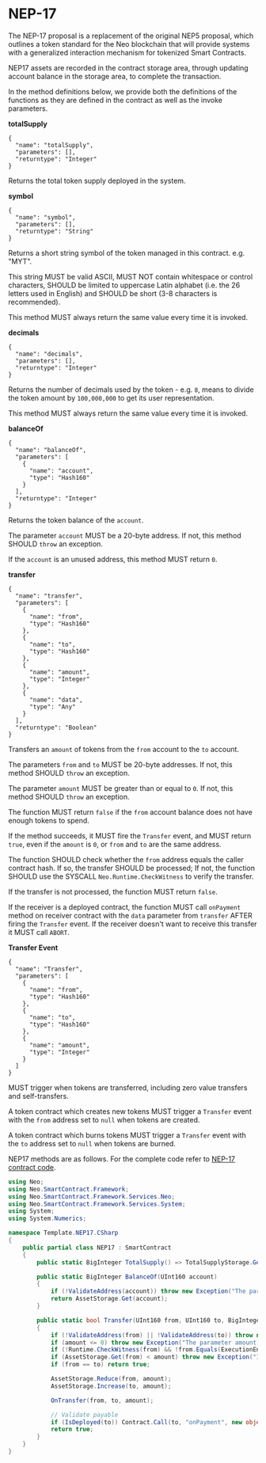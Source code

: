 # NEP-17

The NEP-17 proposal is a replacement of the original NEP5 proposal, which outlines a token standard for the Neo blockchain that will provide systems with a generalized interaction mechanism for tokenized Smart Contracts. 

NEP17 assets are recorded in the contract storage area, through updating account balance in the storage area, to complete the transaction.

In the method definitions below, we provide both the definitions of the functions as they are defined in the contract as well as the invoke parameters.

**totalSupply**

    {
      "name": "totalSupply",
      "parameters": [],
      "returntype": "Integer"
    }

Returns the total token supply deployed in the system.

**symbol**

    {
      "name": "symbol",
      "parameters": [],
      "returntype": "String"
    }

Returns a short string symbol of the token managed in this contract. e.g. "MYT". 

 This string MUST be valid ASCII, MUST NOT contain whitespace or control characters, SHOULD be limited to uppercase Latin alphabet (i.e. the 26 letters used in English) and SHOULD be short (3-8 characters is recommended). 

This method MUST always return the same value every time it is invoked.

**decimals**

    {
      "name": "decimals",
      "parameters": [],
      "returntype": "Integer"
    }

Returns the number of decimals used by the token - e.g. `8`, means to divide the token amount by `100,000,000` to get its user representation.

This method MUST always return the same value every time it is invoked.

**balanceOf**

    {
      "name": "balanceOf",
      "parameters": [
        {
          "name": "account",
          "type": "Hash160"
        }
      ],
      "returntype": "Integer"
    }

Returns the token balance of the `account`.

The parameter `account` MUST be a 20-byte address. If not, this method SHOULD `throw` an exception.

If the `account` is an unused address, this method MUST return `0`.

**transfer**

    {
      "name": "transfer",
      "parameters": [
        {
          "name": "from",
          "type": "Hash160"
        },
        {
          "name": "to",
          "type": "Hash160"
        },
        {
          "name": "amount",
          "type": "Integer"
        },
        {
          "name": "data",
          "type": "Any"
        }
      ],
      "returntype": "Boolean"
    }

Transfers an `amount` of tokens from the `from` account to the `to` account. 

The parameters `from` and `to` MUST be 20-byte addresses. If not, this method SHOULD `throw` an exception.<br/>

The parameter `amount` MUST be greater than or equal to `0`. If not, this method SHOULD `throw` an exception.<br/>

The function MUST return `false` if the `from` account balance does not have enough tokens to spend.<br/>

If the method succeeds, it MUST fire the `Transfer` event, and MUST return `true`, even if the `amount` is `0`, or `from` and `to` are the same address.<br/>

The function SHOULD check whether the `from` address equals the caller contract hash. If so, the transfer SHOULD be processed; If not, the function SHOULD use the SYSCALL `Neo.Runtime.CheckWitness` to verify the transfer.<br/>

If the transfer is not processed, the function MUST return `false`.

If the receiver is a deployed contract, the function MUST call `onPayment` method on receiver contract with the `data` parameter from `transfer` AFTER firing the `Transfer` event. If the receiver doesn't want to receive this transfer it MUST call `ABORT`. 

**Transfer Event**

    {
      "name": "Transfer",
      "parameters": [
        {
          "name": "from",
          "type": "Hash160"
        },
        {
          "name": "to",
          "type": "Hash160"
        },
        {
          "name": "amount",
          "type": "Integer"
        }
      ]
    }

MUST trigger when tokens are transferred, including zero value transfers and self-transfers. <br/>

A token contract which creates new tokens MUST trigger a `Transfer` event with the `from` address set to `null` when tokens are created.<br/>

A token contract which burns tokens MUST trigger a `Transfer` event with the `to` address set to `null` when tokens are burned.

NEP17 methods are as follows. For the complete code refer to [NEP-17 contract code](https://github.com/neo-project/examples/tree/37487a324b4be695af422f37d668e15a05d75e1e/csharp/NEP17).

```c#
using Neo;
using Neo.SmartContract.Framework;
using Neo.SmartContract.Framework.Services.Neo;
using Neo.SmartContract.Framework.Services.System;
using System;
using System.Numerics;

namespace Template.NEP17.CSharp
{
    public partial class NEP17 : SmartContract
    {
        public static BigInteger TotalSupply() => TotalSupplyStorage.Get();

        public static BigInteger BalanceOf(UInt160 account)
        {
            if (!ValidateAddress(account)) throw new Exception("The parameters account SHOULD be a 20-byte non-zero address.");
            return AssetStorage.Get(account);
        }

        public static bool Transfer(UInt160 from, UInt160 to, BigInteger amount, object data)
        {
            if (!ValidateAddress(from) || !ValidateAddress(to)) throw new Exception("The parameters from and to SHOULD be 20-byte non-zero addresses.");
            if (amount <= 0) throw new Exception("The parameter amount MUST be greater than 0.");
            if (!Runtime.CheckWitness(from) && !from.Equals(ExecutionEngine.CallingScriptHash)) throw new Exception("No authorization.");
            if (AssetStorage.Get(from) < amount) throw new Exception("Insufficient balance.");
            if (from == to) return true;

            AssetStorage.Reduce(from, amount);
            AssetStorage.Increase(to, amount);

            OnTransfer(from, to, amount);

            // Validate payable
            if (IsDeployed(to)) Contract.Call(to, "onPayment", new object[] { from, amount, data });
            return true;
        }
    }
}
```

